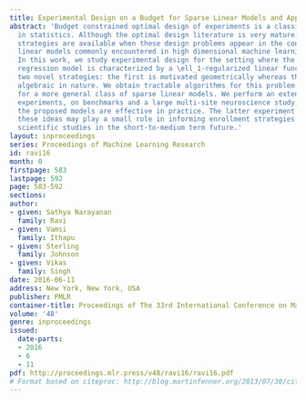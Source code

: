 ```yaml
---
title: Experimental Design on a Budget for Sparse Linear Models and Applications
abstract: 'Budget constrained optimal design of experiments is a classical problem
  in statistics. Although the optimal design literature is very mature, few efficient
  strategies are available when these design problems appear in the context of sparse
  linear models commonly encountered in high dimensional machine learning and statistics.
  In this work, we study experimental design for the setting where the underlying
  regression model is characterized by a \ell_1-regularized linear function. We propose
  two novel strategies: the first is motivated geometrically whereas the second is
  algebraic in nature. We obtain tractable algorithms for this problem and also hold
  for a more general class of sparse linear models. We perform an extensive set of
  experiments, on benchmarks and a large multi-site neuroscience study, showing that
  the proposed models are effective in practice. The latter experiment suggests that
  these ideas may play a small role in informing enrollment strategies for similar
  scientific studies in the short-to-medium term future.'
layout: inproceedings
series: Proceedings of Machine Learning Research
id: ravi16
month: 0
firstpage: 583
lastpage: 592
page: 583-592
sections: 
author:
- given: Sathya Narayanan
  family: Ravi
- given: Vamsi
  family: Ithapu
- given: Sterling
  family: Johnson
- given: Vikas
  family: Singh
date: 2016-06-11
address: New York, New York, USA
publisher: PMLR
container-title: Proceedings of The 33rd International Conference on Machine Learning
volume: '48'
genre: inproceedings
issued:
  date-parts:
  - 2016
  - 6
  - 11
pdf: http://proceedings.mlr.press/v48/ravi16/ravi16.pdf
# Format based on citeproc: http://blog.martinfenner.org/2013/07/30/citeproc-yaml-for-bibliographies/
---
```

